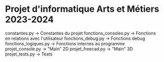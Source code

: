 # Projet d'informatique Arts et Métiers 2023-2024
constantes.py           -> Constantes du projet
fonctions_consoles.py   -> Fonctions en relations avec l'utilisateur
fonctions_debug.py      -> Fonctions debug
fonctions_logiques.py   -> Fonctions internes au programme
projet_console.py       -> "Main" 2D
projet_freecad.py       -> "Main" 3D
projet_tests.py         -> Tests
